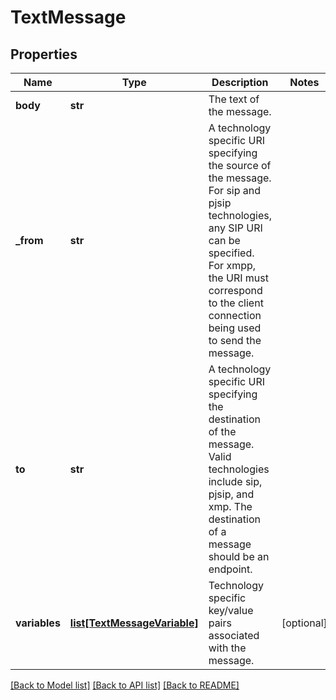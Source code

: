 # TextMessage

## Properties
Name | Type | Description | Notes
------------ | ------------- | ------------- | -------------
**body** | **str** | The text of the message. | 
**_from** | **str** | A technology specific URI specifying the source of the message. For sip and pjsip technologies, any SIP URI can be specified. For xmpp, the URI must correspond to the client connection being used to send the message. | 
**to** | **str** | A technology specific URI specifying the destination of the message. Valid technologies include sip, pjsip, and xmp. The destination of a message should be an endpoint. | 
**variables** | [**list[TextMessageVariable]**](TextMessageVariable.md) | Technology specific key/value pairs associated with the message. | [optional] 

[[Back to Model list]](../README.md#documentation-for-models) [[Back to API list]](../README.md#documentation-for-api-endpoints) [[Back to README]](../README.md)


